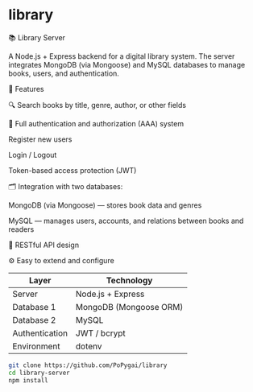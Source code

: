 # library
📚 Library Server

A Node.js + Express backend for a digital library system.
The server integrates MongoDB (via Mongoose) and MySQL databases to manage books, users, and authentication.

🚀 Features

🔍 Search books by title, genre, author, or other fields

👤 Full authentication and authorization (AAA) system

Register new users

Login / Logout

Token-based access protection (JWT)

🗂️ Integration with two databases:

MongoDB (via Mongoose) — stores book data and genres

MySQL — manages users, accounts, and relations between books and readers

📖 RESTful API design

⚙️ Easy to extend and configure


| Layer          | Technology             |
| -------------- | ---------------------- |
| Server         | Node.js + Express      |
| Database 1     | MongoDB (Mongoose ORM) |
| Database 2     | MySQL                  |
| Authentication | JWT / bcrypt           |
| Environment    | dotenv                 |

```bash
git clone https://github.com/PoPygai/library
cd library-server
npm install
